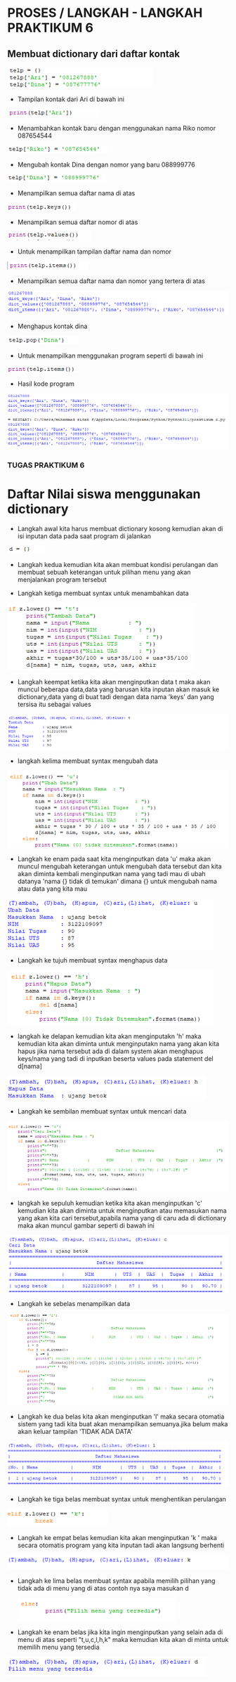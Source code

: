 # PROSES / LANGKAH - LANGKAH PRAKTIKUM 6
## Membuat dictionary dari daftar kontak

![gambar1](gambar/gambar.png)


- Tampilan kontak dari Ari di bawah ini

![gambar1](gambar/gambar2.png)

- Menambahkan kontak baru dengan menggunakan nama Riko nomor 087654544

![gambar1](gambar/gambar3.png)

- Mengubah kontak Dina dengan nomor yang baru 088999776

![gambar1](gambar/gambar4.png)


- Menampilkan semua daftar nama di atas

![gambar1](gambar/gambar5.png)

- Menampilkan semua daftar nomor di atas

![gambar1](gambar/gambar6.png)

- Untuk menampilkan tampilan daftar nama dan nomor

![gambar1](gambar/gambar27.png)
  
- Menampilkan semua daftar nama dan nomor yang tertera di atas

![gambar1](gambar/gambar28.png)
  
- Menghapus kontak dina 

![gambar1](gambar/gambar9.png)

- Untuk menampilkan menggunakan program seperti di bawah ini

![gambar1](gambar/gambar10.png)

- Hasil kode program

![gambar1](gambar/gambar11.png)
 

###  TUGAS PRAKTIKUM 6

# Daftar Nilai siswa menggunakan dictionary

  - Langkah awal kita harus membuat dictionary kosong kemudian akan di isi inputan data pada saat program di jalankan 
  
 ![gambar1](gambar/gambar12.png)

- Langkah kedua kemudian kita akan membuat kondisi perulangan dan membuat sebuah keterangan untuk pilihan menu yang akan menjalankan program tersebut 

- Langkah ketiga membuat syntax untuk menambahkan data 

![gambar1](gambar/gambar13.png)

- Langkah keempat ketika kita akan menginputkan data t maka akan muncul beberapa data,data  yang barusan kita inputan akan masuk ke dictionary,data yang di buat tadi dengan data nama 'keys' dan yang tersisa itu sebagai values

![gambar1](gambar/gambar14.png)

- langkah kelima membuat syntax mengubah data

![gambar1](gambar/gambar15.png)

- Langkah ke enam pada saat kita menginputkan data 'u' maka akan muncul mengubah keterangan untuk mengubah data tersebut dan kita akan diminta kembali menginputkan nama yang tadi mau di ubah datanya 'nama {} tidak di temukan' dimana {} untuk mengubah nama atau data yang kita mau

![gambar1](gambar/gambar16.png)

- Langkah ke tujuh membuat syntax menghapus data 

![gambar1](gambar/gambar29.png)

- langkah ke delapan kemudian kita akan menginputakn 'h' maka kemudian kita akan diminta untuk menginputakn nama yang akan kita hapus jika nama tersebut ada di dalam system akan menghapus keys/nama yang tadi di inputkan beserta values pada statement del   d[nama] 

![gambar1](gambar/gambar18.png)

- Langkah ke sembilan membuat syntax untuk mencari data 

![gambar1](gambar/gambar19.png)

- langkah ke sepuluh kemudian ketika kita akan menginputkan 'c' kemudian kita akan diminta untuk menginputkan atau memasukan nama yang akan kita cari tersebut,apabila nama yang di caru ada di dictionary maka akan muncul gambar seperti di bawah ini

![gambar1](gambar/gambar20.png)

- Langkah ke sebelas menampilkan data 

![gambar1](gambar/gambar21.png)

- Langkah ke dua belas kita akan menginputkan 'l' maka secara otomatia sistem yang tadi kita buat akan menampilkan semuanya.jika belum maka akan keluar tampilan 'TIDAK ADA DATA' 

![gambar1](gambar/gambar22.png)

- Langkah ke tiga belas membuat syntax untuk menghentikan perulangan 

![gambar1](gambar/gambar23.png)

- Langkah ke empat belas kemudian kita akan menginputkan 'k ' maka secara otomatis program yang kita inputan tadi akan langsung berhenti

![gambar1](gambar/gambar24.png)

- Langkah ke lima belas membuat syntax apabila memilih pilihan yang tidak ada di menu yang di atas contoh nya saya masukan d

   ![gambar1](gambar/gambar25.png)

- Langkah ke enam belas jika kita ingin menginputkan yang selain ada di menu di atas seperti "t,u,c,l,h,k" maka kemudian kita akan di minta untuk memilih menu yang tersedia

![gambar1](gambar/gambar26.png)
